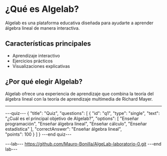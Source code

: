 # ¿Qué es Algelab?

Algelab es una plataforma educativa diseñada para ayudarte a aprender álgebra lineal de manera interactiva.

## Características principales

- Aprendizaje interactivo
- Ejercicios prácticos
- Visualizaciones explicativas

## ¿Por qué elegir Algelab?

Algelab ofrece una experiencia de aprendizaje que combina la teoría del álgebra lineal con la teoría de aprendizaje multimedia de Richard Mayer.

***


---quiz---
{
  "title": "Quiz",
  "questions": [
    {
      "id": "q1",
      "type": "single",
      "text": "¿Cuál es el principal objetivo de Algelab?",
      "options": [
        "Enseñar programación",
        "Enseñar álgebra lineal",
        "Enseñar cálculo",
        "Enseñar estadística"
      ],
      "correctAnswer": "Enseñar álgebra lineal",      
      "points": 100
    }
  ]
}
---end quiz---

---lab---
https://github.com/Mauro-Bonilla/AlgeLab-laboratorio-0.git
---end lab---